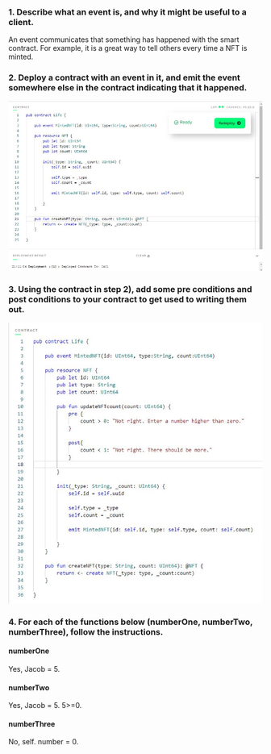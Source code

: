 ### 1. Describe what an event is, and why it might be useful to a client.
An event communicates that something has happened with the smart contract.  For example, it is a great way to tell others every time a NFT is minted.

### 2. Deploy a contract with an event in it, and emit the event somewhere else in the contract indicating that it happened.
![Quest_Chapter_5.d1_contract.JPG](https://github.com/aim4skys/quest-submissions/blob/main/images/Quest_Chapter_5.d1_contract.JPG)
### 3. Using the contract in step 2), add some pre conditions and post conditions to your contract to get used to writing them out.
![Quest_Chapter_5.d1_contract(2).JPG](https://github.com/aim4skys/quest-submissions/blob/main/images/Quest_Chapter_5.d1_contract(2).JPG)
### 4. For each of the functions below (numberOne, numberTwo, numberThree), follow the instructions.
#### numberOne
Yes, Jacob = 5.
#### numberTwo
Yes, Jacob = 5. 5>=0.
#### numberThree
No, self. number = 0.
